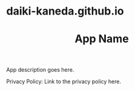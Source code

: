 # daiki-kaneda.github.io

<!DOCTYPE html>
<html lang="en">
<head>
  <meta charset="UTF-8">
  <title>App Detail</title>
  <link rel="stylesheet" href="styles.css">
</head>
<body>
  <header>
    <h1 id="appName">App Name</h1>
  </header>

  <main>
    <p id="appDescription">App description goes here.</p>
    <p>Privacy Policy: Link to the privacy policy here.</p>
  </main>
</body>
</html>
